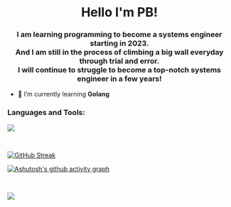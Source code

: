 <h1 align="center">Hello I'm PB!</h1>
<h3 align="center">I am learning programming to become a systems engineer starting in 2023.
<br>
And I am still in the process of climbing a big wall everyday through trial and error.
<br>
I will continue to struggle to become a top-notch systems engineer in a few years!</h3>

- 🌱 I’m currently learning **Golang**
<p align="left">
</p>

<h3 align="left">Languages and Tools:</h3>
<p align="left">
  <a href="https://skillicons.dev">
    <img src="https://skillicons.dev/icons?i=go,docker,discord,github,aws" />
  </a>
</p>
<br>

[![GitHub Streak](https://github-readme-streak-stats.herokuapp.com?user=PB-193)](https://git.io/streak-stats)

[![Ashutosh's github activity graph](https://github-readme-activity-graph.vercel.app/graph?username=PB-193&bg_color=00000000&color=8b949e&line=26a641&point=8b949e&area=true&hide_border=true&title_color=8b949e&border_color=8b949e)](https://github.com/PB-193/github-readme-activity-graph)

<br>
<p><img align="left" src="http://github-profile-summary-cards.vercel.app/api/cards/profile-details?username=pb-193&theme=github"></p>

<br>
